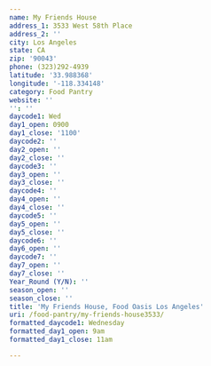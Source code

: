 ```yaml
---
name: My Friends House
address_1: 3533 West 58th Place
address_2: ''
city: Los Angeles
state: CA
zip: '90043'
phone: (323)292-4939
latitude: '33.988368'
longitude: '-118.334148'
category: Food Pantry
website: ''
'': ''
daycode1: Wed
day1_open: 0900
day1_close: '1100'
daycode2: ''
day2_open: ''
day2_close: ''
daycode3: ''
day3_open: ''
day3_close: ''
daycode4: ''
day4_open: ''
day4_close: ''
daycode5: ''
day5_open: ''
day5_close: ''
daycode6: ''
day6_open: ''
daycode7: ''
day7_open: ''
day7_close: ''
Year_Round (Y/N): ''
season_open: ''
season_close: ''
title: 'My Friends House, Food Oasis Los Angeles'
uri: /food-pantry/my-friends-house3533/
formatted_daycode1: Wednesday
formatted_day1_open: 9am
formatted_day1_close: 11am

---
```


